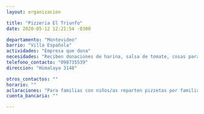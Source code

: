 ```yaml
---
layout: organizacion

title: "Pizzeria El Triunfo"
date: 2020-05-12 12:21:54 -0300

departamento: "Montevideo"
barrio: "Villa Española"
actividades: "Empresa que dona"
necesidades: "Reciben donaciones de harina, salsa de tomate, cosas para pizza. Solo les queda materia prima para hacer una jornada más de reparto."
telefono_contacto: "098735539"
direccion: "Himalaya 3148"

otros_contactos: ""
horario: ""
aclaraciones: "Para familias con niños/as reparten pizzetas por familia."
cuenta_bancaria: ""

---
```

